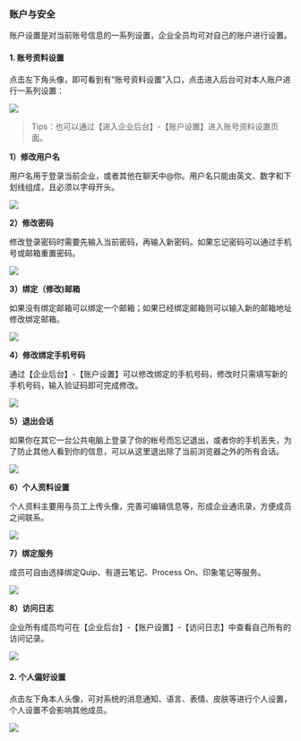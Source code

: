 ### 账户与安全

账户设置是对当前账号信息的一系列设置，企业全员均可对自己的账户进行设置。

#### 1. 账号资料设置

点击左下角头像，即可看到有“账号资料设置”入口，点击进入后台可对本人账户进行一系列设置：

![](/assets/账号资料设置.png)

> Tips：也可以通过【进入企业后台】-【账户设置】进入账号资料设置页面。

**1）修改用户名**

用户名用于登录当前企业，或者其他在聊天中@你。用户名只能由英文、数字和下划线组成，且必须以字母开头。

![](/assets/账户设置.png)

**2）修改密码**

修改登录密码时需要先输入当前密码，再输入新密码。如果忘记密码可以通过手机号或邮箱重置密码。

![](/assets/账户设置-修改密码.png)

**3）绑定（修改)邮箱**

如果没有绑定邮箱可以绑定一个邮箱；如果已经绑定邮箱则可以输入新的邮箱地址修改绑定邮箱。

![](/assets/账户设置-绑定邮箱.png)

**4）修改绑定手机号码**

通过【企业后台】-【账户设置】可以修改绑定的手机号码，修改时只需填写新的手机号码，输入验证码即可完成修改。

![](/assets/账户设置-修改手机.png)

**5）退出会话**

如果你在其它一台公共电脑上登录了你的帐号而忘记退出，或者你的手机丢失，为了防止其他人看到你的信息，可以从这里退出除了当前浏览器之外的所有会话。

![](/assets/账户设置-退出会话.png)

**6）个人资料设置**

个人资料主要用与员工上传头像，完善可编辑信息等，形成企业通讯录，方便成员之间联系。

![](/assets/账户设置-个人资料.png)

**7）绑定服务**

成员可自由选择绑定Quip、有道云笔记、Process On、印象笔记等服务。

![](/assets/账户设置-绑定设置.png)

**8）访问日志**

企业所有成员均可在【企业后台】-【账户设置】-【访问日志】中查看自己所有的访问记录。

![](/assets/账户设置-访问日志.png)

#### 2. 个人偏好设置

点击左下角本人头像，可对系统的消息通知、语言、表情、皮肤等进行个人设置，个人设置不会影响其他成员。

![](/assets/个人偏好设置.png)



